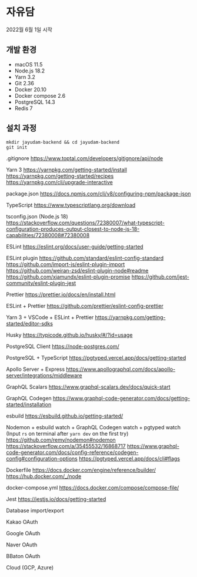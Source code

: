 # 자유담

2022월 6월 1일 시작

## 개발 환경

- macOS 11.5
- Node.js 18.2
- Yarn 3.2
- Git 2.36
- Docker 20.10
- Docker compose 2.6
- PostgreSQL 14.3
- Redis 7

## 설치 과정

```
mkdir jayudam-backend && cd jayudam-backend
git init
```

.gitignore
https://www.toptal.com/developers/gitignore/api/node

Yarn 3
https://yarnpkg.com/getting-started/install
https://yarnpkg.com/getting-started/recipes
https://yarnpkg.com/cli/upgrade-interactive

package.json
https://docs.npmjs.com/cli/v8/configuring-npm/package-json

TypeScript
https://www.typescriptlang.org/download

tsconfig.json (Node.js 18)
https://stackoverflow.com/questions/72380007/what-typescript-configuration-produces-output-closest-to-node-js-18-capabilities/72380008#72380008

ESLint
https://eslint.org/docs/user-guide/getting-started

ESLint plugin
https://github.com/standard/eslint-config-standard
https://github.com/import-js/eslint-plugin-import
https://github.com/weiran-zsd/eslint-plugin-node#readme
https://github.com/xjamundx/eslint-plugin-promise
https://github.com/jest-community/eslint-plugin-jest

Prettier
https://prettier.io/docs/en/install.html

ESLint + Prettier
https://github.com/prettier/eslint-config-prettier

Yarn 3 + VSCode + ESLint + Prettier
https://yarnpkg.com/getting-started/editor-sdks

Husky
https://typicode.github.io/husky/#/?id=usage

PostgreSQL Client
https://node-postgres.com/

PostgreSQL + TypeScript
https://pgtyped.vercel.app/docs/getting-started

Apollo Server + Express
https://www.apollographql.com/docs/apollo-server/integrations/middleware

GraphQL Scalars
https://www.graphql-scalars.dev/docs/quick-start

GraphQL Codegen
https://www.graphql-code-generator.com/docs/getting-started/installation

esbuild
https://esbuild.github.io/getting-started/

Nodemon + esbuild watch + GraphQL Codegen watch + pgtyped watch
(Input `rs` on terminal after `yarn dev` on the first try)
https://github.com/remy/nodemon#nodemon
https://stackoverflow.com/a/35455532/16868717
https://www.graphql-code-generator.com/docs/config-reference/codegen-config#configuration-options
https://pgtyped.vercel.app/docs/cli#flags

Dockerfile
https://docs.docker.com/engine/reference/builder/
https://hub.docker.com/_/node

docker-compose.yml
https://docs.docker.com/compose/compose-file/

Jest
https://jestjs.io/docs/getting-started

Database import/export

Kakao OAuth

Google OAuth

Naver OAuth

BBaton OAuth

Cloud (GCP, Azure)
